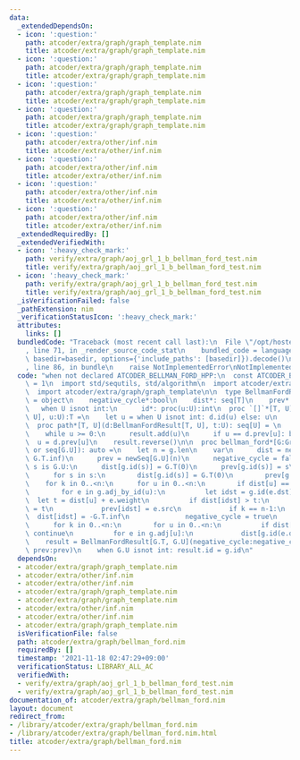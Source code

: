 ```yaml
---
data:
  _extendedDependsOn:
  - icon: ':question:'
    path: atcoder/extra/graph/graph_template.nim
    title: atcoder/extra/graph/graph_template.nim
  - icon: ':question:'
    path: atcoder/extra/graph/graph_template.nim
    title: atcoder/extra/graph/graph_template.nim
  - icon: ':question:'
    path: atcoder/extra/graph/graph_template.nim
    title: atcoder/extra/graph/graph_template.nim
  - icon: ':question:'
    path: atcoder/extra/graph/graph_template.nim
    title: atcoder/extra/graph/graph_template.nim
  - icon: ':question:'
    path: atcoder/extra/other/inf.nim
    title: atcoder/extra/other/inf.nim
  - icon: ':question:'
    path: atcoder/extra/other/inf.nim
    title: atcoder/extra/other/inf.nim
  - icon: ':question:'
    path: atcoder/extra/other/inf.nim
    title: atcoder/extra/other/inf.nim
  - icon: ':question:'
    path: atcoder/extra/other/inf.nim
    title: atcoder/extra/other/inf.nim
  _extendedRequiredBy: []
  _extendedVerifiedWith:
  - icon: ':heavy_check_mark:'
    path: verify/extra/graph/aoj_grl_1_b_bellman_ford_test.nim
    title: verify/extra/graph/aoj_grl_1_b_bellman_ford_test.nim
  - icon: ':heavy_check_mark:'
    path: verify/extra/graph/aoj_grl_1_b_bellman_ford_test.nim
    title: verify/extra/graph/aoj_grl_1_b_bellman_ford_test.nim
  _isVerificationFailed: false
  _pathExtension: nim
  _verificationStatusIcon: ':heavy_check_mark:'
  attributes:
    links: []
  bundledCode: "Traceback (most recent call last):\n  File \"/opt/hostedtoolcache/Python/3.10.1/x64/lib/python3.10/site-packages/onlinejudge_verify/documentation/build.py\"\
    , line 71, in _render_source_code_stat\n    bundled_code = language.bundle(stat.path,\
    \ basedir=basedir, options={'include_paths': [basedir]}).decode()\n  File \"/opt/hostedtoolcache/Python/3.10.1/x64/lib/python3.10/site-packages/onlinejudge_verify/languages/nim.py\"\
    , line 86, in bundle\n    raise NotImplementedError\nNotImplementedError\n"
  code: "when not declared ATCODER_BELLMAN_FORD_HPP:\n  const ATCODER_BELLMAN_FORD_HPP*\
    \ = 1\n  import std/sequtils, std/algorithm\n  import atcoder/extra/other/inf\n\
    \  import atcoder/extra/graph/graph_template\n\n  type BellmanFordResult*[T, U]\
    \ = object\n    negative_cycle*:bool\n    dist*: seq[T]\n    prev*: seq[U]\n \
    \   when U isnot int:\n      id*: proc(u:U):int\n  proc `[]`*[T, U](d:BellmanFordResult[T,\
    \ U], u:U):T =\n    let u = when U isnot int: d.id(u) else: u\n    d.dist[u]\n\
    \  proc path*[T, U](d:BellmanFordResult[T, U], t:U): seq[U] = \n    var u = t\n\
    \    while u >= 0:\n      result.add(u)\n      if u == d.prev[u]: break\n    \
    \  u = d.prev[u]\n    result.reverse()\n\n  proc bellman_ford*[G:Graph](g:G, s:G.U\
    \ or seq[G.U]): auto =\n    let n = g.len\n    var\n      dist = newSeqWith(n,\
    \ G.T.inf)\n      prev = newSeq[G.U](n)\n      negative_cycle = false\n    when\
    \ s is G.U:\n      dist[g.id(s)] = G.T(0)\n      prev[g.id(s)] = s\n    else:\n\
    \      for s in s:\n        dist[g.id(s)] = G.T(0)\n        prev[g.id(s)] = s\n\
    \    for k in 0..<n:\n      for u in 0..<n:\n        if dist[u] == G.T.inf: continue\n\
    \        for e in g.adj_by_id(u):\n          let idst = g.id(e.dst)\n        \
    \  let t = dist[u] + e.weight\n          if dist[idst] > t:\n            dist[idst]\
    \ = t\n            prev[idst] = e.src\n            if k == n-1:\n            \
    \  dist[idst] = -G.T.inf\n              negative_cycle = true\n    if negative_cycle:\n\
    \      for k in 0..<n:\n        for u in 0..<n:\n          if dist[u] != -G.T.inf:\
    \ continue\n          for e in g.adj[u]:\n            dist[g.id(e.dst)] = -G.T.inf\n\
    \    result = BellmanFordResult[G.T, G.U](negative_cycle:negative_cycle, dist:dist,\
    \ prev:prev)\n    when G.U isnot int: result.id = g.id\n"
  dependsOn:
  - atcoder/extra/graph/graph_template.nim
  - atcoder/extra/other/inf.nim
  - atcoder/extra/other/inf.nim
  - atcoder/extra/graph/graph_template.nim
  - atcoder/extra/graph/graph_template.nim
  - atcoder/extra/other/inf.nim
  - atcoder/extra/other/inf.nim
  - atcoder/extra/graph/graph_template.nim
  isVerificationFile: false
  path: atcoder/extra/graph/bellman_ford.nim
  requiredBy: []
  timestamp: '2021-11-18 02:47:29+09:00'
  verificationStatus: LIBRARY_ALL_AC
  verifiedWith:
  - verify/extra/graph/aoj_grl_1_b_bellman_ford_test.nim
  - verify/extra/graph/aoj_grl_1_b_bellman_ford_test.nim
documentation_of: atcoder/extra/graph/bellman_ford.nim
layout: document
redirect_from:
- /library/atcoder/extra/graph/bellman_ford.nim
- /library/atcoder/extra/graph/bellman_ford.nim.html
title: atcoder/extra/graph/bellman_ford.nim
---
```

